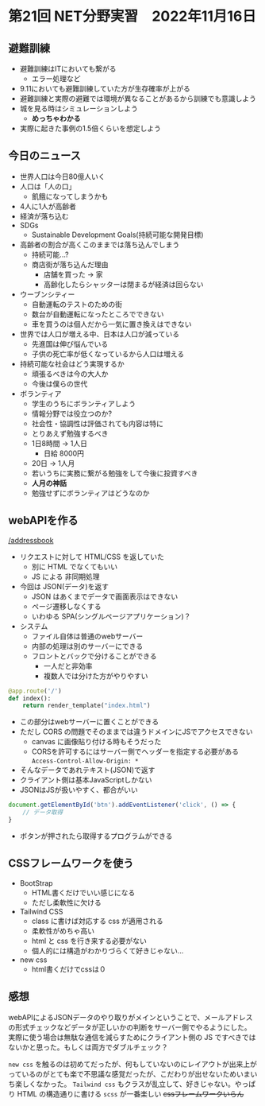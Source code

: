 # 第21回 NET分野実習　2022年11月16日

## 避難訓練
- 避難訓練はITにおいても繋がる
  - エラー処理など
- 9.11においても避難訓練していた方が生存確率が上がる
- 避難訓練と実際の避難では環境が異なることがあるから訓練でも意識しよう
- 城を見る時はシミュレーションしよう
  - **めっちゃわかる**
- 実際に起きた事例の1.5倍くらいを想定しよう

## 今日のニュース
- 世界人口は今日80億人いく
- 人口は「人の口」
  - 飢餓になってしまうかも
- 4人に1人が高齢者
- 経済が落ち込む
- SDGs
  - Sustainable Development Goals(持続可能な開発目標)
- 高齢者の割合が高くこのままでは落ち込んでしまう
  - 持続可能...?
  - 商店街が落ち込んだ理由
    - 店舗を買った -> 家
    - 高齢化したらシャッターは閉まるが経済は回らない
- ウーブンシティー
  - 自動運転のテストのための街
  - 数台が自動運転になったところでできない
  - 車を買うのは個人だから一気に置き換えはできない
- 世界では人口が増える中、日本は人口が減っている
  - 先進国は伸び悩んでいる
  - 子供の死亡率が低くなっているから人口は増える
- 持続可能な社会はどう実現するか
  - 頑張るべきは今の大人か
  - 今後は僕らの世代
- ボランティア
  - 学生のうちにボランティアしよう
  - 情報分野では役立つのか?
  - 社会性・協調性は評価されても内容は特に
  - とりあえず勉強するべき
  - 1日8時間 -> 1人日
    - 日給 8000円
  - 20日 -> 1人月
  - 若いうちに実務に繋がる勉強をして今後に投資すべき
  - **人月の神話**
  - 勉強せずにボランティアはどうなのか


## webAPIを作る
[/addressbook](../../addressbook/)
- リクエストに対して HTML/CSS を返していた
  - 別に HTML でなくてもいい
  - JS による 非同期処理
- 今回は JSON(データ)を返す
  - JSON はあくまでデータで画面表示はできない
  - ページ遷移しなくする
  - いわゆる SPA(シングルページアプリケーション)？
- システム
  - ファイル自体は普通のwebサーバー
  - 内部の処理は別のサーバーにできる
  - フロントとバックで分けることができる
    - 一人だと非効率
    - 複数人では分けた方がやりやすい

```python
@app.route('/')
def index():
    return render_template("index.html")
```
- この部分はwebサーバーに置くことができる
- ただし CORS の問題でそのままでは違うドメインにJSでアクセスできない
  - canvas に画像貼り付ける時もそうだった
  - CORSを許可するにはサーバー側でヘッダーを指定する必要がある
    `Access-Control-Allow-Origin: *`
- そんなデータであれテキスト(JSON)で返す
- クライアント側は基本JavaScriptしかない
- JSONはJSが扱いやすく、都合がいい

```javascript
document.getElementById('btn').addEventListener('click', () => {
    // データ取得 
}
```
- ボタンが押されたら取得するプログラムができる


## CSSフレームワークを使う
- BootStrap
  - HTML書くだけでいい感じになる
  - ただし柔軟性に欠ける
- Tailwind CSS
  - class に書けば対応する css が適用される
  - 柔軟性がめちゃ高い
  - html と css を行き来する必要がない
  - 個人的には構造がわかりづらくて好きじゃない...
- new css
  - html書くだけでcssは０


## 感想
webAPIによるJSONデータのやり取りがメインということで、メールアドレスの形式チェックなどデータが正しいかの判断をサーバー側でやるようにした。
実際に使う場合は無駄な通信を減らすためにクライアント側の JS ですべきではないかと思った。もしくは両方でダブルチェック？

`new css` を触るのは初めてだったが、何もしていないのにレイアウトが出来上がっているのがとても楽で不思議な感覚だったが、こだわりが出せないためいまいち楽しくなかった。
`Tailwind css` もクラスが乱立して、好きじゃない。やっぱり HTML の構造通りに書ける `scss` が一番楽しい
~~cssフレームワークいらん~~ 
